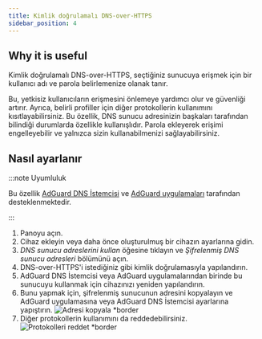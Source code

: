 ```yaml
---
title: Kimlik doğrulamalı DNS-over-HTTPS
sidebar_position: 4
---
```


## Why it is useful

Kimlik doğrulamalı DNS-over-HTTPS, seçtiğiniz sunucuya erişmek için bir kullanıcı adı ve parola belirlemenize olanak tanır.

Bu, yetkisiz kullanıcıların erişmesini önlemeye yardımcı olur ve güvenliği artırır. Ayrıca, belirli profiller için diğer protokollerin kullanımını kısıtlayabilirsiniz. Bu özellik, DNS sunucu adresinizin başkaları tarafından bilindiği durumlarda özellikle kullanışlıdır. Parola ekleyerek erişimi engelleyebilir ve yalnızca sizin kullanabilmenizi sağlayabilirsiniz.

## Nasıl ayarlanır

:::note Uyumluluk

Bu özellik [AdGuard DNS İstemcisi](/dns-client/overview.md) ve [AdGuard uygulamaları](https://adguard.com/welcome.html) tarafından desteklenmektedir.

:::

1. Panoyu açın.
2. Cihaz ekleyin veya daha önce oluşturulmuş bir cihazın ayarlarına gidin.
3. _DNS sunucu adreslerini kullan_ öğesine tıklayın ve _Şifrelenmiş DNS sunucu adresleri_ bölümünü açın.
4. DNS-over-HTTPS'i istediğiniz gibi kimlik doğrulamasıyla yapılandırın.
5. AdGuard DNS İstemcisi veya AdGuard uygulamalarından birinde bu sunucuyu kullanmak için cihazınızı yeniden yapılandırın.
6. Bunu yapmak için, şifrelenmiş sunucunun adresini kopyalayın ve AdGuard uygulamasına veya AdGuard DNS İstemcisi ayarlarına yapıştırın.
   ![Adresi kopyala \*border](https://cdn.adtidy.org/content/kb/dns/private/new_dns/connect/doh_step6.png)
7. Diğer protokollerin kullanımını da reddedebilirsiniz.
   ![Protokolleri reddet \*border](https://cdn.adtidy.org/content/kb/dns/private/new_dns/connect/deny_protocol.png)
